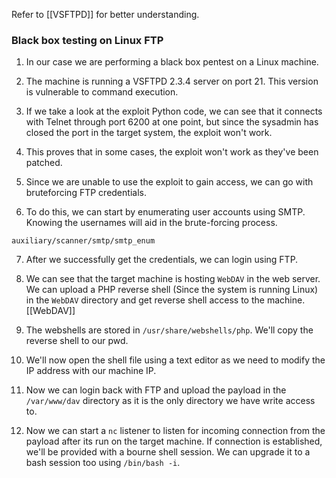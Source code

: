 
Refer to [[VSFTPD]] for better understanding. 

### Black box testing on Linux FTP 

1. In our case we are performing a black box pentest on a Linux machine.

2. The machine is running a VSFTPD 2.3.4 server on port 21. This version is vulnerable to command execution. 

3. If we take a look at the exploit Python code, we can see that it connects with Telnet through port 6200 at one point, but since the sysadmin has closed the port in the target system, the exploit won't work. 

4. This proves that in some cases, the exploit won't work as they've been patched.

5. Since we are unable to use the exploit to gain access, we can go with bruteforcing FTP credentials.

6. To do this, we can start by enumerating user accounts using SMTP. Knowing the usernames will aid in the brute-forcing process.
```
auxiliary/scanner/smtp/smtp_enum
```

7. After we successfully get the credentials, we can login using FTP.

8. We can see that the target machine is hosting `WebDAV` in the web server. We can upload a PHP reverse shell (Since the system is running Linux) in the `WebDAV` directory and get reverse shell access to the machine. [[WebDAV]]

9. The webshells are stored in `/usr/share/webshells/php`. We'll copy the reverse shell to our pwd. 

10. We'll now open the shell file using a text editor as we need to modify the IP address with our machine IP. 

11. Now we can login back with FTP and  upload the payload in the `/var/www/dav` directory as it is the only directory we have write access to.           

12. Now we can start a `nc` listener to listen for incoming connection from the payload after its run on the target machine. If connection is established, we'll be provided with a bourne shell session. We can upgrade it to a bash session too using `/bin/bash -i`. 
